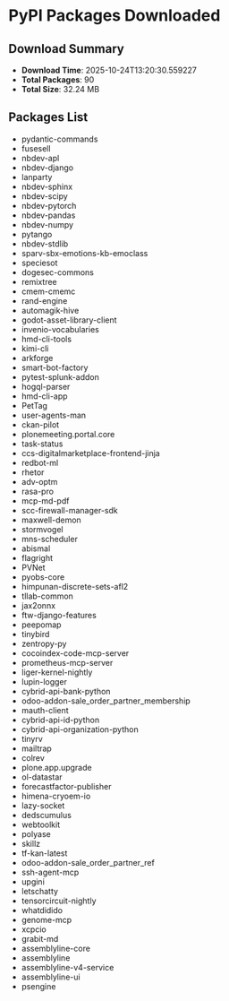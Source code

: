 # PyPI Packages Downloaded

## Download Summary
- **Download Time**: 2025-10-24T13:20:30.559227
- **Total Packages**: 90
- **Total Size**: 32.24 MB

## Packages List
- pydantic-commands
- fusesell
- nbdev-apl
- nbdev-django
- lanparty
- nbdev-sphinx
- nbdev-scipy
- nbdev-pytorch
- nbdev-pandas
- nbdev-numpy
- pytango
- nbdev-stdlib
- sparv-sbx-emotions-kb-emoclass
- speciesot
- dogesec-commons
- remixtree
- cmem-cmemc
- rand-engine
- automagik-hive
- godot-asset-library-client
- invenio-vocabularies
- hmd-cli-tools
- kimi-cli
- arkforge
- smart-bot-factory
- pytest-splunk-addon
- hogql-parser
- hmd-cli-app
- PetTag
- user-agents-man
- ckan-pilot
- plonemeeting.portal.core
- task-status
- ccs-digitalmarketplace-frontend-jinja
- redbot-ml
- rhetor
- adv-optm
- rasa-pro
- mcp-md-pdf
- scc-firewall-manager-sdk
- maxwell-demon
- stormvogel
- mns-scheduler
- abismal
- flagright
- PVNet
- pyobs-core
- himpunan-discrete-sets-afl2
- tllab-common
- jax2onnx
- ftw-django-features
- peepomap
- tinybird
- zentropy-py
- cocoindex-code-mcp-server
- prometheus-mcp-server
- liger-kernel-nightly
- lupin-logger
- cybrid-api-bank-python
- odoo-addon-sale_order_partner_membership
- mauth-client
- cybrid-api-id-python
- cybrid-api-organization-python
- tinyrv
- mailtrap
- colrev
- plone.app.upgrade
- ol-datastar
- forecastfactor-publisher
- himena-cryoem-io
- lazy-socket
- dedscumulus
- webtoolkit
- polyase
- skillz
- tf-kan-latest
- odoo-addon-sale_order_partner_ref
- ssh-agent-mcp
- upgini
- letschatty
- tensorcircuit-nightly
- whatdidido
- genome-mcp
- xcpcio
- grabit-md
- assemblyline-core
- assemblyline
- assemblyline-v4-service
- assemblyline-ui
- psengine
